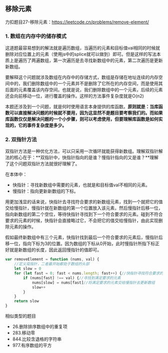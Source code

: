 ## 移除元素

力扣题目27-移除元素：https://leetcode.cn/problems/remove-element/

### 1. 数组在内存中的储存模式

这道题最容易想到的解法就是遍历数组，当遍历的元素和目标值val相同的时候就删除对应位置上的元素（使用js中的splice就可以做到）即可。但是这样的写法本质上是遍历了两遍数组，第一次遍历是去寻找新数组中的元素，第二次遍历是更新新数组。

要解释这个问题就涉及数组在内存中的存储方式，数组是存储在地址连续的内存空间中的，我们删除数组中的一个元素并不是删除了它所在的内存空间，而是使用其后面的元素覆盖该内存空间。也就是说，我们删除数组中的一个元素，后续的元素还会向前移动一位，进行覆盖的操作。这样的方法事件复杂度就是O(n2)

本题还涉及到一个问题，就是何时使用语言本身提供的库函数。**原则就是：当库函数可以直接解决问题的时候就不要用，因为这显然不是题目要考察我们的。而如果库函数仅仅是解决问题的一个小步骤，则可以考虑使用，但要理解库函数是如何实现的，它的事件复杂度是多少。**

### 2. 双指针方法

双指针方法是一种优化方法，可以只采用一次循环就能获得新数组。理解双指针解法的核心在于：**双指针中，快指针指向的是谁？慢指针指向的又是谁？**理解了这个问题双指针方法就很好理解了。

在本体中：

- 快指针：寻找新数组中需要的元素，也就是和目标值val不相同的元素。
- 慢指针：指向更新新数组的下标。

用更加浅显的话来说，快指针去寻找符合要求的新数组元素，找到一个就把它的值交给慢指针，慢指针就在新数组的第一个位置放入该元素，然后慢指针后移一位，指向新数组的第二个空位，等待快指针寻找到下一个符合要求的元素。碰到不符合要求的元素的时候，快指针会直接略过它，不会把它的值交给慢指针，由此实现删除元素的操作。

假如最终新数组中有三个元素，快指针找到最后一个符合要求的元素后，慢指针后移一位，指向下标为3的位置。因为数组的下标从0开始，此时慢指针所指下标正好就是新数组的长度，因此返回慢指针的值即可。

```javascript
var removeElement = function (nums, val) {
    //定义双指针，二者最开始都处于数组的头部
    let slow = 0
    for (let fast = 0; fast < nums.length; fast++) {//快指针寻找符合要求的元素
        if (nums[fast] !== val) {//寻找到满足要求的元素
            nums[slow] = nums[fast]//将满足要求的元素交给慢指针去更新数组
            slow++
        }
    }
    return slow
}
```

相似类型的题目

- 26.删除排序数组中的重复项
- 283.移动零
- 844.比较含退格的字符串
- 977.有序数组的平方

